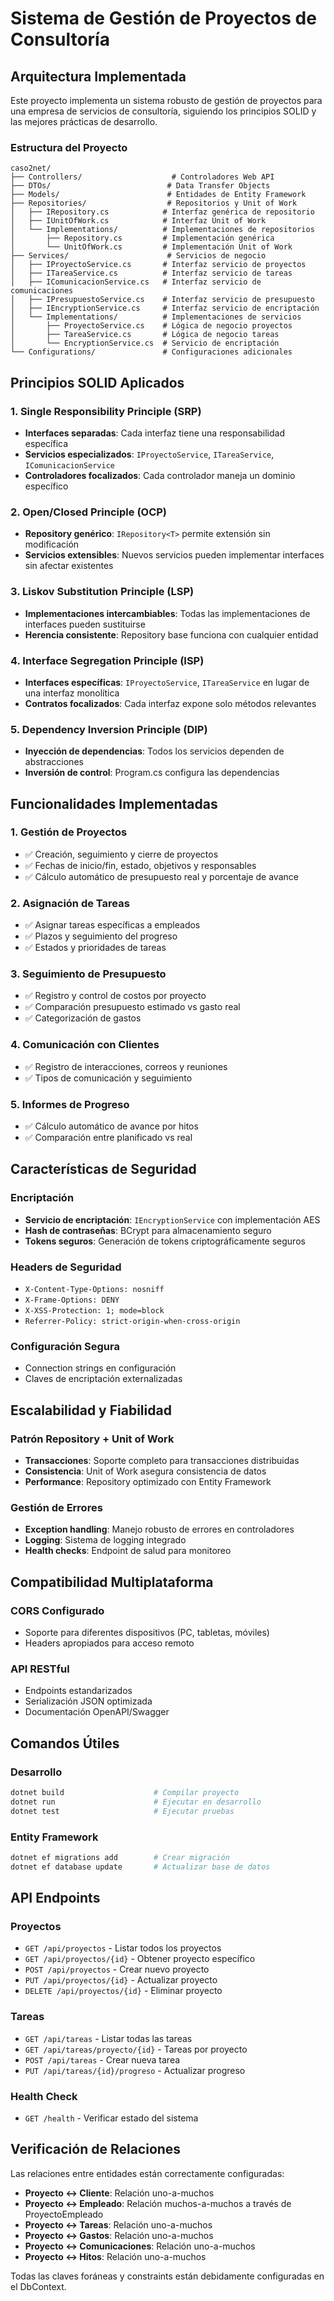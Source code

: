 # Sistema de Gestión de Proyectos de Consultoría

## Arquitectura Implementada

Este proyecto implementa un sistema robusto de gestión de proyectos para una empresa de servicios de consultoría, siguiendo los principios SOLID y las mejores prácticas de desarrollo.

### Estructura del Proyecto

```
caso2net/
├── Controllers/                    # Controladores Web API
├── DTOs/                          # Data Transfer Objects
├── Models/                        # Entidades de Entity Framework
├── Repositories/                  # Repositorios y Unit of Work
│   ├── IRepository.cs            # Interfaz genérica de repositorio
│   ├── IUnitOfWork.cs            # Interfaz Unit of Work
│   └── Implementations/          # Implementaciones de repositorios
│       ├── Repository.cs         # Implementación genérica
│       └── UnitOfWork.cs         # Implementación Unit of Work
├── Services/                      # Servicios de negocio
│   ├── IProyectoService.cs       # Interfaz servicio de proyectos
│   ├── ITareaService.cs          # Interfaz servicio de tareas
│   ├── IComunicacionService.cs   # Interfaz servicio de comunicaciones
│   ├── IPresupuestoService.cs    # Interfaz servicio de presupuesto
│   ├── IEncryptionService.cs     # Interfaz servicio de encriptación
│   └── Implementations/          # Implementaciones de servicios
│       ├── ProyectoService.cs    # Lógica de negocio proyectos
│       ├── TareaService.cs       # Lógica de negocio tareas
│       └── EncryptionService.cs  # Servicio de encriptación
└── Configurations/               # Configuraciones adicionales
```

## Principios SOLID Aplicados

### 1. Single Responsibility Principle (SRP)
- **Interfaces separadas**: Cada interfaz tiene una responsabilidad específica
- **Servicios especializados**: `IProyectoService`, `ITareaService`, `IComunicacionService`
- **Controladores focalizados**: Cada controlador maneja un dominio específico

### 2. Open/Closed Principle (OCP)
- **Repository genérico**: `IRepository<T>` permite extensión sin modificación
- **Servicios extensibles**: Nuevos servicios pueden implementar interfaces sin afectar existentes

### 3. Liskov Substitution Principle (LSP)
- **Implementaciones intercambiables**: Todas las implementaciones de interfaces pueden sustituirse
- **Herencia consistente**: Repository base funciona con cualquier entidad

### 4. Interface Segregation Principle (ISP)
- **Interfaces específicas**: `IProyectoService`, `ITareaService` en lugar de una interfaz monolítica
- **Contratos focalizados**: Cada interfaz expone solo métodos relevantes

### 5. Dependency Inversion Principle (DIP)
- **Inyección de dependencias**: Todos los servicios dependen de abstracciones
- **Inversión de control**: Program.cs configura las dependencias

## Funcionalidades Implementadas

### 1. Gestión de Proyectos
- ✅ Creación, seguimiento y cierre de proyectos
- ✅ Fechas de inicio/fin, estado, objetivos y responsables
- ✅ Cálculo automático de presupuesto real y porcentaje de avance

### 2. Asignación de Tareas
- ✅ Asignar tareas específicas a empleados
- ✅ Plazos y seguimiento del progreso
- ✅ Estados y prioridades de tareas

### 3. Seguimiento de Presupuesto
- ✅ Registro y control de costos por proyecto
- ✅ Comparación presupuesto estimado vs gasto real
- ✅ Categorización de gastos

### 4. Comunicación con Clientes
- ✅ Registro de interacciones, correos y reuniones
- ✅ Tipos de comunicación y seguimiento

### 5. Informes de Progreso
- ✅ Cálculo automático de avance por hitos
- ✅ Comparación entre planificado vs real

## Características de Seguridad

### Encriptación
- **Servicio de encriptación**: `IEncryptionService` con implementación AES
- **Hash de contraseñas**: BCrypt para almacenamiento seguro
- **Tokens seguros**: Generación de tokens criptográficamente seguros

### Headers de Seguridad
- `X-Content-Type-Options: nosniff`
- `X-Frame-Options: DENY`
- `X-XSS-Protection: 1; mode=block`
- `Referrer-Policy: strict-origin-when-cross-origin`

### Configuración Segura
- Connection strings en configuración
- Claves de encriptación externalizadas

## Escalabilidad y Fiabilidad

### Patrón Repository + Unit of Work
- **Transacciones**: Soporte completo para transacciones distribuidas
- **Consistencia**: Unit of Work asegura consistencia de datos
- **Performance**: Repository optimizado con Entity Framework

### Gestión de Errores
- **Exception handling**: Manejo robusto de errores en controladores
- **Logging**: Sistema de logging integrado
- **Health checks**: Endpoint de salud para monitoreo

## Compatibilidad Multiplataforma

### CORS Configurado
- Soporte para diferentes dispositivos (PC, tabletas, móviles)
- Headers apropiados para acceso remoto

### API RESTful
- Endpoints estandarizados
- Serialización JSON optimizada
- Documentación OpenAPI/Swagger

## Comandos Útiles

### Desarrollo
```bash
dotnet build                    # Compilar proyecto
dotnet run                      # Ejecutar en desarrollo
dotnet test                     # Ejecutar pruebas
```

### Entity Framework
```bash
dotnet ef migrations add        # Crear migración
dotnet ef database update       # Actualizar base de datos
```

## API Endpoints

### Proyectos
- `GET /api/proyectos` - Listar todos los proyectos
- `GET /api/proyectos/{id}` - Obtener proyecto específico
- `POST /api/proyectos` - Crear nuevo proyecto
- `PUT /api/proyectos/{id}` - Actualizar proyecto
- `DELETE /api/proyectos/{id}` - Eliminar proyecto

### Tareas
- `GET /api/tareas` - Listar todas las tareas
- `GET /api/tareas/proyecto/{id}` - Tareas por proyecto
- `POST /api/tareas` - Crear nueva tarea
- `PUT /api/tareas/{id}/progreso` - Actualizar progreso

### Health Check
- `GET /health` - Verificar estado del sistema

## Verificación de Relaciones

Las relaciones entre entidades están correctamente configuradas:

- **Proyecto ↔ Cliente**: Relación uno-a-muchos
- **Proyecto ↔ Empleado**: Relación muchos-a-muchos a través de ProyectoEmpleado
- **Proyecto ↔ Tareas**: Relación uno-a-muchos
- **Proyecto ↔ Gastos**: Relación uno-a-muchos
- **Proyecto ↔ Comunicaciones**: Relación uno-a-muchos
- **Proyecto ↔ Hitos**: Relación uno-a-muchos

Todas las claves foráneas y constraints están debidamente configuradas en el DbContext.